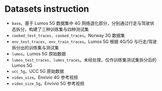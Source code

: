 # Datasets instruction

- `base`。基于 Lumos 5G 数据集中 4G 网络退化部分，分别通过行走与驾驶状态拆分，构建了三种训练集与四种测试集
- `cooked_test_traces, cooked_traces`。Norway 3G 数据集
- `env_test_traces, env_train_traces`。Lumos 5G 根据 4G/5G 与行走/驾驶拆分出的训练集与测试集
- `lumos`。Lumos 5G 原始数据
- `lumos_test_traces, lumos_traces`。未经处理，仅作训练集测试集拆分后的 Lumos 5G
- `ucc_5g`。UCC 5G 原始数据
- `video_size`。Envivio 4G 参考视频
- `video_size_5g`。Envivio 5G 参考视频